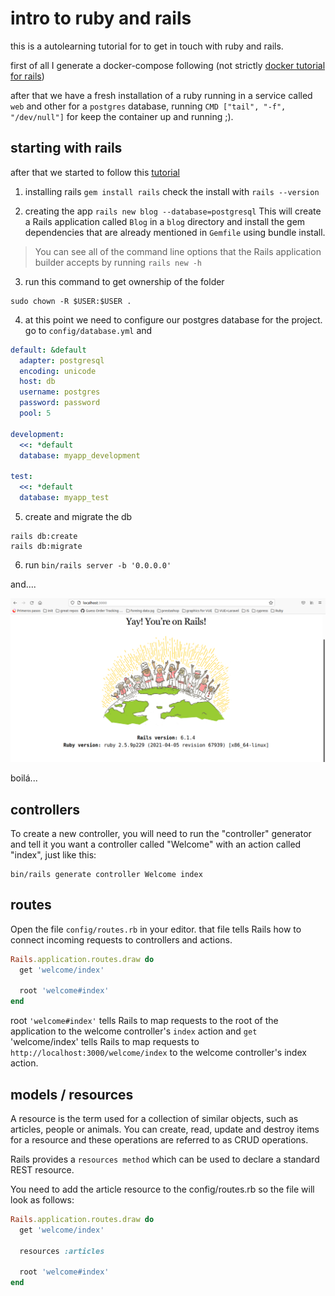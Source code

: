 # intro to ruby and rails

this is a autolearning tutorial for to get in touch with ruby and rails.

first of all I generate a docker-compose following (not strictly [docker tutorial for rails](https://docs.docker.com/samples/rails/))

after that we have a fresh installation of a ruby running in a service called `web` and other for a `postgres` database, running `CMD ["tail", "-f", "/dev/null"]` for keep the container up and running ;).

## starting with rails

after that we started to follow this [tutorial](https://guides.rubyonrails.org/v5.2/getting_started.html)

1. installing rails `gem install rails` check the install with `rails --version`

2. creating the app `rails new blog --database=postgresql` This will create a Rails application called `Blog` in a `blog` directory and install the gem dependencies that are already mentioned in `Gemfile` using bundle install.

> You can see all of the command line options that the Rails application builder accepts by running `rails new -h`

3. run this command to get ownership of the folder

```
sudo chown -R $USER:$USER .
```

4. at this point we need to configure our postgres database for the project. go to `config/database.yml` and

```yml
default: &default
  adapter: postgresql
  encoding: unicode
  host: db
  username: postgres
  password: password
  pool: 5

development:
  <<: *default
  database: myapp_development

test:
  <<: *default
  database: myapp_test
```

5. create and migrate the db

```
rails db:create
rails db:migrate
```

6. run `bin/rails server -b '0.0.0.0'`

and....

![](img/hello_world.png)

boilá...

## controllers

To create a new controller, you will need to run the "controller" generator and tell it you want a controller called "Welcome" with an action called "index", just like this:

```
bin/rails generate controller Welcome index
```

## routes

Open the file `config/routes.rb` in your editor. that file tells Rails how to connect incoming requests to controllers and actions.

```rb
Rails.application.routes.draw do
  get 'welcome/index'

  root 'welcome#index'
end
```

root `'welcome#index'` tells Rails to map requests to the root of the application to the welcome controller's `index` action and `get` 'welcome/index' tells Rails to map requests to `http://localhost:3000/welcome/index` to the welcome controller's index action.

## models / resources

A resource is the term used for a collection of similar objects, such as articles, people or animals. You can create, read, update and destroy items for a resource and these operations are referred to as CRUD operations.

Rails provides a `resources method` which can be used to declare a standard REST resource.

You need to add the article resource to the config/routes.rb so the file will look as follows:

```rb
Rails.application.routes.draw do
  get 'welcome/index'

  resources :articles

  root 'welcome#index'
end
```
